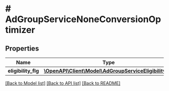 # # AdGroupServiceNoneConversionOptimizer

## Properties

Name | Type | Description | Notes
------------ | ------------- | ------------- | -------------
**eligibility_flg** | [**\OpenAPI\Client\Model\AdGroupServiceEligibilityFlg**](AdGroupServiceEligibilityFlg.md) |  | [optional]

[[Back to Model list]](../../README.md#models) [[Back to API list]](../../README.md#endpoints) [[Back to README]](../../README.md)
